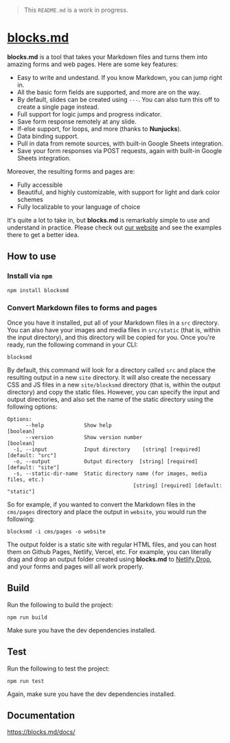 > This `README.md` is a work in progress.

# [blocks.md](https://blocks.md)

**blocks.md** is a tool that takes your Markdown files and turns them into amazing forms and web pages. Here are some key features:

- Easy to write and undestand. If you know Markdown, you can jump right in.
- All the basic form fields are supported, and more are on the way.
- By default, slides can be created using `---`. You can also turn this off to create a single page instead.
- Full support for logic jumps and progress indicator.
- Save form response remotely at any slide.
- If-else support, for loops, and more (thanks to **Nunjucks**).
- Data binding support.
- Pull in data from remote sources, with built-in Google Sheets integration.
- Save your form responses via POST requests, again with built-in Google Sheets integration.

Moreover, the resulting forms and pages are:

- Fully accessible
- Beautiful, and highly customizable, with support for light and dark color schemes
- Fully localizable to your language of choice

It's quite a lot to take in, but **blocks.md** is remarkably simple to use and understand in practice. Please check out [our website](https://blocks.md) and see the examples there to get a better idea.

## How to use

### Install via `npm`

```
npm install blocksmd
```

### Convert Markdown files to forms and pages

Once you have it installed, put all of your Markdown files in a `src` directory. You can also have your images and media files in `src/static` (that is, within the input directory), and this directory will be copied for you. Once you're ready, run the following command in your CLI:

```
blocksmd
```

By default, this command will look for a directory called `src` and place the resulting output in a new `site` directory. It will also create the necessary CSS and JS files in a new `site/blocksmd` directory (that is, within the output directory) and copy the static files. However, you can specify the input and output directories, and also set the name of the static directory using the following options:

```
Options:
      --help             Show help                                     [boolean]
      --version          Show version number                           [boolean]
  -i, --input            Input directory    [string] [required] [default: "src"]
  -o, --output           Output directory  [string] [required] [default: "site"]
  -s, --static-dir-name  Static directory name (for images, media files, etc.)
                                         [string] [required] [default: "static"]
```

So for example, if you wanted to convert the Markdown files in the `cms/pages` directory and place the output in `website`, you would run the following:

```
blocksmd -i cms/pages -o website
```

The output folder is a static site with regular HTML files, and you can host them on Github Pages, Netlify, Vercel, etc. For example, you can literally drag and drop an output folder created using **blocks.md** to [Netlify Drop](https://app.netlify.com/drop), and your forms and pages will all work properly.

## Build

Run the following to build the project:

```
npm run build
```

Make sure you have the dev dependencies installed.

## Test

Run the following to test the project:

```
npm run test
```

Again, make sure you have the dev dependencies installed.

## Documentation

https://blocks.md/docs/
